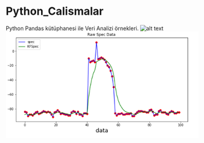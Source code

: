 # Python_Calismalar
Python Pandas kütüphanesi ile Veri Analizi örnekleri.
![alt text](https://github.com/serdarkocerr/Python_Calismalar/blob/master/images/KalmanF%E2%80%8EilterAvg.PNG)
![alt text](https://github.com/serdarkocerr/Python_Calismalar/blob/master/images/basicKalmanImage.PNG)
